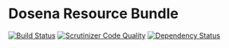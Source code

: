 # Dosena Resource Bundle

[![Build Status](https://travis-ci.org/liverbool/dos-resource-bundle.svg?branch=master)](https://travis-ci.org/liverbool/dos-resource-bundle)
[![Scrutinizer Code Quality](https://scrutinizer-ci.com/g/liverbool/dos-resource-bundle/badges/quality-score.png?b=master)](https://scrutinizer-ci.com/g/liverbool/dos-resource-bundle/?branch=master)
[![Dependency Status](https://www.versioneye.com/user/projects/558a8f0e396464001300003b/badge.svg?style=flat)](https://www.versioneye.com/user/projects/558a8f0e396464001300003b)
